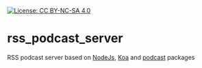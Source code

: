 [![License: CC BY-NC-SA 4.0](https://img.shields.io/badge/License-CC_BY--NC--SA_4.0-lightgrey.svg)](https://creativecommons.org/licenses/by-nc-sa/4.0/)

# rss_podcast_server
RSS podcast server based on [NodeJs](https://nodejs.org/en), [Koa](https://www.npmjs.com/package/koa) and [podcast](https://www.npmjs.com/package/podcast) packages
